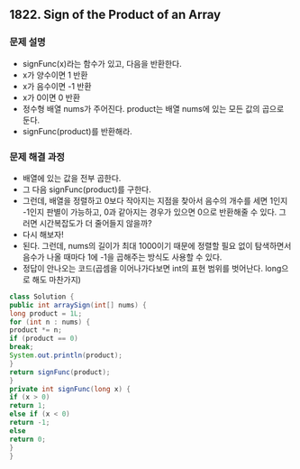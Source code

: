 ## 1822. Sign of the Product of an Array
### 문제 설명
- signFunc(x)라는 함수가 있고, 다음을 반환한다.
- x가 양수이면 1 반환
- x가 음수이면 -1 반환
- x가 0이면 0 반환
- 정수형 배열 nums가 주어진다. product는 배열 nums에 있는 모든 값의 곱으로 둔다.
- signFunc(product)를 반환해라.
​
### 문제 해결 과정
- 배열에 있는 값을 전부 곱한다.
- 그 다음 signFunc(product)를 구한다.
- 그런데, 배열을 정렬하고 0보다 작아지는 지점을 찾아서 음수의 개수를 세면 1인지 -1인지 판별이 가능하고, 0과 같아지는 경우가 있으면 0으로 반환해줄 수 있다. 그러면 시간복잡도가 더 줄어들지 않을까?
- 다시 해보자!
- 된다. 그런데, nums의 길이가 최대 1000이기 때문에 정렬할 필요 없이 탐색하면서 음수가 나올 때마다 1에 -1을 곱해주는 방식도 사용할 수 있다.
- 정답이 안나오는 코드(곱셈을 이어나가다보면 int의 표현 범위를 벗어난다. long으로 해도 마찬가지)
```java
class Solution {
public int arraySign(int[] nums) {
long product = 1L;
for (int n : nums) {
product *= n;
if (product == 0)
break;
System.out.println(product);
}
return signFunc(product);
}
private int signFunc(long x) {
if (x > 0)
return 1;
else if (x < 0)
return -1;
else
return 0;
}
}
```
​